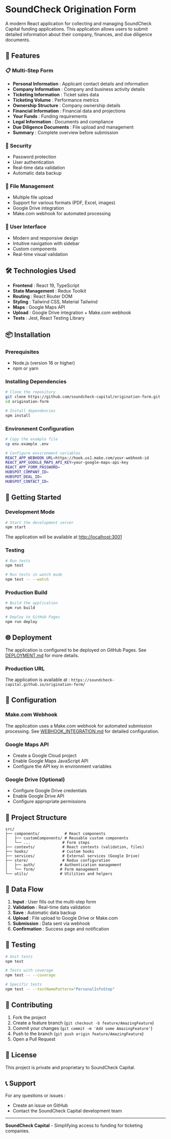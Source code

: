 # SoundCheck Origination Form

A modern React application for collecting and managing SoundCheck Capital funding applications. This application allows users to submit detailed information about their company, finances, and due diligence documents.

## 🚀 Features

### 📋 Multi-Step Form
- **Personal Information** : Applicant contact details and information
- **Company Information** : Company and business activity details
- **Ticketing Information** : Ticket sales data
- **Ticketing Volume** : Performance metrics
- **Ownership Structure** : Company ownership details
- **Financial Information** : Financial data and projections
- **Your Funds** : Funding requirements
- **Legal Information** : Documents and compliance
- **Due Diligence Documents** : File upload and management
- **Summary** : Complete overview before submission

### 🔐 Security
- Password protection
- User authentication
- Real-time data validation
- Automatic data backup

### 📁 File Management
- Multiple file upload
- Support for various formats (PDF, Excel, images)
- Google Drive integration
- Make.com webhook for automated processing

### 🎨 User Interface
- Modern and responsive design
- Intuitive navigation with sidebar
- Custom components
- Real-time visual validation

## 🛠 Technologies Used

- **Frontend** : React 19, TypeScript
- **State Management** : Redux Toolkit
- **Routing** : React Router DOM
- **Styling** : Tailwind CSS, Material Tailwind
- **Maps** : Google Maps API
- **Upload** : Google Drive integration + Make.com webhook
- **Tests** : Jest, React Testing Library

## 📦 Installation

### Prerequisites
- Node.js (version 16 or higher)
- npm or yarn

### Installing Dependencies
```bash
# Clone the repository
git clone https://github.com/soundcheck-capital/origination-form.git
cd origination-form

# Install dependencies
npm install
```

### Environment Configuration
```bash
# Copy the example file
cp env.example .env

# Configure environment variables
REACT_APP_WEBHOOK_URL=https://hook.us1.make.com/your-webhook-id
REACT_APP_GOOGLE_MAPS_API_KEY=your-google-maps-api-key
REACT_APP_FORM_PASSWORD=
HUBSPOT_COMPANY_ID=
HUBSPOT_DEAL_ID=
HUBSPOT_CONTACT_ID=
```

## 🚀 Getting Started

### Development Mode
```bash
# Start the development server
npm start
```
The application will be available at [http://localhost:3001](http://localhost:3001)

### Testing
```bash
# Run tests
npm test

# Run tests in watch mode
npm test -- --watch
```

### Production Build
```bash
# Build the application
npm run build

# Deploy to GitHub Pages
npm run deploy
```

## 🌐 Deployment

The application is configured to be deployed on GitHub Pages. See [DEPLOYMENT.md](./DEPLOYMENT.md) for more details.

### Production URL
The application is available at : `https://soundcheck-capital.github.io/origination-form/`

## 🔧 Configuration

### Make.com Webhook
The application uses a Make.com webhook for automated submission processing. See [WEBHOOK_INTEGRATION.md](./WEBHOOK_INTEGRATION.md) for detailed configuration.

### Google Maps API
- Create a Google Cloud project
- Enable Google Maps JavaScript API
- Configure the API key in environment variables

### Google Drive (Optional)
- Configure Google Drive credentials
- Enable Google Drive API
- Configure appropriate permissions

## 📁 Project Structure

```
src/
├── components/           # React components
│   ├── customComponents/ # Reusable custom components
│   └── ...              # Form steps
├── contexts/            # React contexts (validation, files)
├── hooks/               # Custom hooks
├── services/            # External services (Google Drive)
├── store/               # Redux configuration
│   ├── auth/           # Authentication management
│   └── form/           # Form management
└── utils/              # Utilities and helpers
```

## 🔄 Data Flow

1. **Input** : User fills out the multi-step form
2. **Validation** : Real-time data validation
3. **Save** : Automatic data backup
4. **Upload** : File upload to Google Drive or Make.com
5. **Submission** : Data sent via webhook
6. **Confirmation** : Success page and notification

## 🧪 Testing

```bash
# Unit tests
npm test

# Tests with coverage
npm test -- --coverage

# Specific tests
npm test -- --testNamePattern="PersonalInfoStep"
```

## 🤝 Contributing

1. Fork the project
2. Create a feature branch (`git checkout -b feature/AmazingFeature`)
3. Commit your changes (`git commit -m 'Add some AmazingFeature'`)
4. Push to the branch (`git push origin feature/AmazingFeature`)
5. Open a Pull Request

## 📝 License

This project is private and proprietary to SoundCheck Capital.

## 📞 Support

For any questions or issues :
- Create an issue on GitHub
- Contact the SoundCheck Capital development team

---

**SoundCheck Capital** - Simplifying access to funding for ticketing companies.

